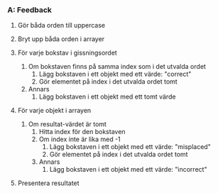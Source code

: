 ### **A: Feedback**


1. Gör båda orden till uppercase  
2. Bryt upp båda orden i arrayer  
3. För varje bokstav i gissningsordet  
    1. Om bokstaven finns på samma index som i det utvalda ordet  
        1. Lägg bokstaven i ett objekt med ett värde: "correct"  
        2. Gör elementet på index i det utvalda ordet tomt  
    2. Annars  
        1. Lägg bokstaven i ett objekt med ett tomt värde  

4. För varje objekt i arrayen  
    1. Om resultat-värdet är tomt  
        1. Hitta index för den bokstaven  
        2. Om index inte är lika med -1  
            1. Lägg bokstaven i ett objekt med ett värde: "misplaced"  
            2. Gör elementet på index i det utvalda ordet tomt  
        3. Annars  
            1. Lägg bokstaven i ett objekt med ett värde: "incorrect"  

5. Presentera resultatet  